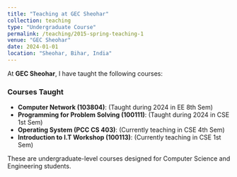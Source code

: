 ```yaml
---
title: "Teaching at GEC Sheohar"
collection: teaching
type: "Undergraduate Course"
permalink: /teaching/2015-spring-teaching-1
venue: "GEC Sheohar"
date: 2024-01-01
location: "Sheohar, Bihar, India"
---
```


<!-- This is a description of a teaching experience. You can use markdown like any other post.

Heading 1
======

Heading 2
======

Heading 3
====== -->
At **GEC Sheohar**, I have taught the following courses:

### Courses Taught

- **Computer Network (103804)**: (Taught during 2024 in EE 8th Sem)
- **Programming for Problem Solving (100111)**: (Taught during 2024 in CSE 1st Sem)
- **Operating System (PCC CS 403)**: (Currently teaching in CSE 4th Sem)
- **Introduction to I.T Workshop (100113)**: (Currently teaching in CSE 1st Sem)

These are undergraduate-level courses designed for Computer Science and Engineering students. 

